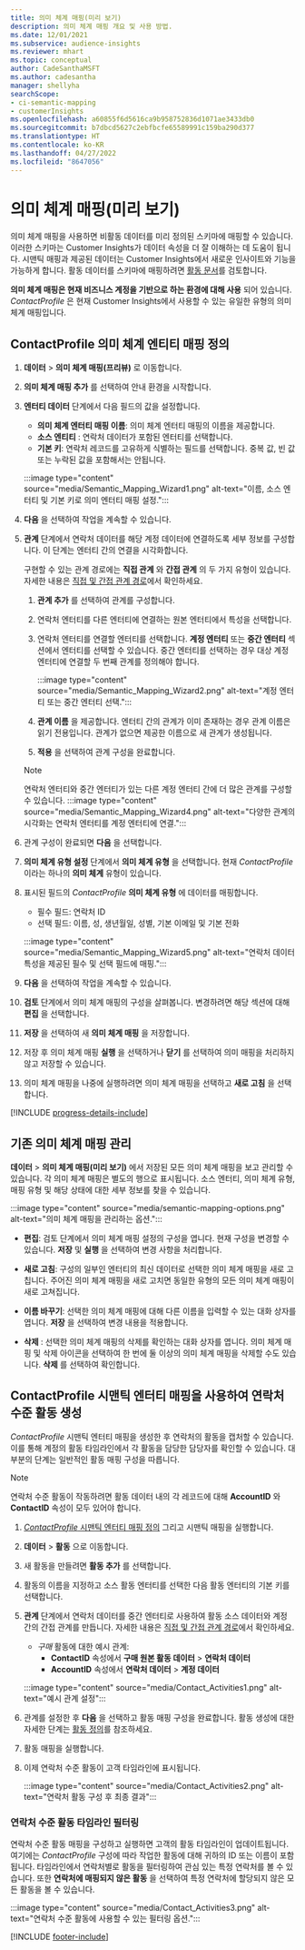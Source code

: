 ```yaml
---
title: 의미 체계 매핑(미리 보기)
description: 의미 체계 매핑 개요 및 사용 방법.
ms.date: 12/01/2021
ms.subservice: audience-insights
ms.reviewer: mhart
ms.topic: conceptual
author: CadeSanthaMSFT
ms.author: cadesantha
manager: shellyha
searchScope:
- ci-semantic-mapping
- customerInsights
ms.openlocfilehash: a60855f6d5616ca9b958752836d1071ae3433db0
ms.sourcegitcommit: b7dbcd5627c2ebfbcfe65589991c159ba290d377
ms.translationtype: HT
ms.contentlocale: ko-KR
ms.lasthandoff: 04/27/2022
ms.locfileid: "8647056"
---
```

# <a name="semantic-mappings-preview"></a>의미 체계 매핑(미리 보기)

의미 체계 매핑을 사용하면 비활동 데이터를 미리 정의된 스키마에 매핑할 수 있습니다. 이러한 스키마는 Customer Insights가 데이터 속성을 더 잘 이해하는 데 도움이 됩니다. 시맨틱 매핑과 제공된 데이터는 Customer Insights에서 새로운 인사이트와 기능을 가능하게 합니다. 활동 데이터를 스키마에 매핑하려면 [활동 문서](activities.md)를 검토합니다.

**의미 체계 매핑은 현재 비즈니스 계정을 기반으로 하는 환경에 대해 사용** 되어 있습니다. *ContactProfile* 은 현재 Customer Insights에서 사용할 수 있는 유일한 유형의 의미 체계 매핑입니다.

## <a name="define-a-contactprofile-semantic-entity-mapping"></a>ContactProfile 의미 체계 엔티티 매핑 정의

1. **데이터** > **의미 체계 매핑(프리뷰)** 로 이동합니다.

1. **의미 체계 매핑 추가** 를 선택하여 안내 환경을 시작합니다.

1. **엔터티 데이터** 단계에서 다음 필드의 값을 설정합니다.

   - **의미 체계 엔터티 매핑 이름**: 의미 체계 엔터티 매핑의 이름을 제공합니다.
   - **소스 엔티티** : 연락처 데이터가 포함된 엔터티를 선택합니다.
   - **기본 키**: 연락처 레코드를 고유하게 식별하는 필드를 선택합니다. 중복 값, 빈 값 또는 누락된 값을 포함해서는 안됩니다.

   :::image type="content" source="media/Semantic_Mapping_Wizard1.png" alt-text="이름, 소스 엔터티 및 기본 키로 의미 엔터티 매핑 설정.":::

1. **다음** 을 선택하여 작업을 계속할 수 있습니다.

1. **관계** 단계에서 연락처 데이터를 해당 계정 데이터에 연결하도록 세부 정보를 구성합니다. 이 단계는 엔터티 간의 연결을 시각화합니다.  

   구현할 수 있는 관계 경로에는 **직접 관계** 와 **간접 관계** 의 두 가지 유형이 있습니다. 자세한 내용은 [직접 및 간접 관계 경로](relationships.md#relationship-paths)에서 확인하세요.

   1. **관계 추가** 를 선택하여 관계를 구성합니다.
   1. 연락처 엔터티를 다른 엔터티에 연결하는 원본 엔터티에서 특성을 선택합니다.
   1. 연락처 엔터티를 연결할 엔터티를 선택합니다. **계정 엔터티** 또는 **중간 엔터티** 섹션에서 엔터티를 선택할 수 있습니다. 중간 엔터티를 선택하는 경우 대상 계정 엔터티에 연결할 두 번째 관계를 정의해야 합니다.

      :::image type="content" source="media/Semantic_Mapping_Wizard2.png" alt-text="계정 엔터티 또는 중간 엔터티 선택.":::

   1. **관계 이름** 을 제공합니다. 엔터티 간의 관계가 이미 존재하는 경우 관계 이름은 읽기 전용입니다. 관계가 없으면 제공한 이름으로 새 관계가 생성됩니다.
   1. **적용** 을 선택하여 관계 구성을 완료합니다.

   > [!NOTE]
   > 연락처 엔터티와 중간 엔터티가 있는 다른 계정 엔터티 간에 더 많은 관계를 구성할 수 있습니다.
   >  :::image type="content" source="media/Semantic_Mapping_Wizard4.png" alt-text="다양한 관계의 시각화는 연락처 엔터티를 계정 엔터티에 연결.":::

1. 관계 구성이 완료되면 **다음** 을 선택합니다.

1. **의미 체계 유형 설정** 단계에서 **의미 체계 유형** 을 선택합니다. 현재 *ContactProfile* 이라는 하나의 **의미 체계** 유형이 있습니다.

1. 표시된 필드의 *ContactProfile* **의미 체계 유형** 에 데이터를 매핑합니다.
   - 필수 필드: 연락처 ID
   - 선택 필드: 이름, 성, 생년월일, 성별, 기본 이메일 및 기본 전화

   :::image type="content" source="media/Semantic_Mapping_Wizard5.png" alt-text="연락처 데이터 특성을 제공된 필수 및 선택 필드에 매핑.":::

1. **다음** 을 선택하여 작업을 계속할 수 있습니다.

1. **검토** 단계에서 의미 체계 매핑의 구성을 살펴봅니다. 변경하려면 해당 섹션에 대해 **편집** 을 선택합니다.

1. **저장** 을 선택하여 새 **의미 체계 매핑** 을 저장합니다.

1. 저장 후 의미 체계 매핑 **실행** 을 선택하거나 **닫기** 를 선택하여 의미 매핑을 처리하지 않고 저장할 수 있습니다.

1. 의미 체계 매핑을 나중에 실행하려면 의미 체계 매핑을 선택하고 **새로 고침** 을 선택합니다.

[!INCLUDE [progress-details-include](includes/progress-details-pane.md)]

## <a name="manage-existing-semantic-mappings"></a>기존 의미 체계 매핑 관리

**데이터** > **의미 체계 매핑(미리 보기)** 에서 저장된 모든 의미 체계 매핑을 보고 관리할 수 있습니다. 각 의미 체계 매핑은 별도의 행으로 표시됩니다. 소스 엔터티, 의미 체계 유형, 매핑 유형 및 해당 상태에 대한 세부 정보를 찾을 수 있습니다.

:::image type="content" source="media/semantic-mapping-options.png" alt-text="의미 체계 매핑을 관리하는 옵션.":::

- **편집**: 검토 단계에서 의미 체계 매핑 설정의 구성을 엽니다. 현재 구성을 변경할 수 있습니다. **저장** 및 **실행** 을 선택하여 변경 사항을 처리합니다.

- **새로 고침**: 구성의 일부인 엔터티의 최신 데이터로 선택한 의미 체계 매핑을 새로 고칩니다. 주어진 의미 체계 매핑을 새로 고치면 동일한 유형의 모든 의미 체계 매핑이 새로 고쳐집니다.

- **이름 바꾸기**: 선택한 의미 체계 매핑에 대해 다른 이름을 입력할 수 있는 대화 상자를 엽니다. **저장** 을 선택하여 변경 내용을 적용합니다.

- **삭제** : 선택한 의미 체계 매핑의 삭제를 확인하는 대화 상자를 엽니다. 의미 체계 매핑 및 삭제 아이콘을 선택하여 한 번에 둘 이상의 의미 체계 매핑을 삭제할 수도 있습니다. **삭제** 를 선택하여 확인합니다.

## <a name="use-a-contactprofile-semantic-entity-mapping-to-create-contact-level-activities"></a>ContactProfile 시맨틱 엔터티 매핑을 사용하여 연락처 수준 활동 생성

*ContactProfile* 시맨틱 엔터티 매핑을 생성한 후 연락처의 활동을 캡처할 수 있습니다. 이를 통해 계정의 활동 타임라인에서 각 활동을 담당한 담당자를 확인할 수 있습니다. 대부분의 단계는 일반적인 활동 매핑 구성을 따릅니다.

   > [!NOTE]
   > 연락처 수준 활동이 작동하려면 활동 데이터 내의 각 레코드에 대해 **AccountID** 와 **ContactID** 속성이 모두 있어야 합니다.

1. [*ContactProfile* 시맨틱 엔터티 매핑 정의](#define-a-contactprofile-semantic-entity-mapping) 그리고 시맨틱 매핑을 실행합니다.

1. **데이터** > **활동** 으로 이동합니다.

1. 새 활동을 만들려면 **활동 추가** 를 선택합니다.

1. 활동의 이름을 지정하고 소스 활동 엔터티를 선택한 다음 활동 엔터티의 기본 키를 선택합니다.

1. **관계** 단계에서 연락처 데이터를 중간 엔터티로 사용하여 활동 소스 데이터와 계정 간의 간접 관계를 만듭니다. 자세한 내용은 [직접 및 간접 관계 경로](relationships.md#relationship-paths)에서 확인하세요.
   - *구매* 활동에 대한 예시 관계:
      - **ContactID** 속성에서 **구매 원본 활동 데이터** > **연락처 데이터**
      - **AccountID** 속성에서 **연락처 데이터** > **계정 데이터**

   :::image type="content" source="media/Contact_Activities1.png" alt-text="예시 관계 설정":::

1. 관계를 설정한 후 **다음** 을 선택하고 활동 매핑 구성을 완료합니다. 활동 생성에 대한 자세한 단계는 [활동 정의](activities.md)를 참조하세요.

1. 활동 매핑을 실행합니다.

1. 이제 연락처 수준 활동이 고객 타임라인에 표시됩니다.

   :::image type="content" source="media/Contact_Activities2.png" alt-text="연락처 활동 구성 후 최종 결과":::

### <a name="contact-level-activity-timeline-filtering"></a>연락처 수준 활동 타임라인 필터링

연락처 수준 활동 매핑을 구성하고 실행하면 고객의 활동 타임라인이 업데이트됩니다. 여기에는 *ContactProfile* 구성에 따라 작업한 활동에 대해 귀하의 ID 또는 이름이 포함됩니다. 타임라인에서 연락처별로 활동을 필터링하여 관심 있는 특정 연락처를 볼 수 있습니다. 또한 **연락처에 매핑되지 않은 활동** 을 선택하여 특정 연락처에 할당되지 않은 모든 활동을 볼 수 있습니다.

   :::image type="content" source="media/Contact_Activities3.png" alt-text="연락처 수준 활동에 사용할 수 있는 필터링 옵션.":::

[!INCLUDE [footer-include](includes/footer-banner.md)]
